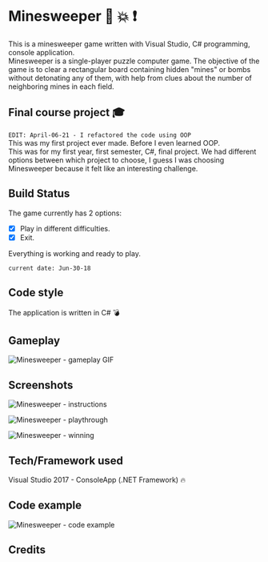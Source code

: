 # Minesweeper :school_satchel: :boom: :exclamation:

This is a minesweeper game written with Visual Studio, C# programming, console application.\
Minesweeper is a single-player puzzle computer game. The objective of the game is to clear a rectangular board containing hidden "mines" or bombs without detonating any of them, with help from clues about the number of neighboring mines in each field.


## Final course project   :mortar_board:
  
` EDIT: April-06-21 - I refactored the code using OOP `  
This was my first project ever made. Before I even learned OOP.\
This was for my first year, first semester, C#, final project. We had different options between which project to choose, I guess I was choosing Minesweeper because it felt like an interesting challenge.


## Build Status

The game currently has 2 options:
- [x] Play in different difficulties.
- [x] Exit.

Everything is working and ready to play.
```
current date: Jun-30-18
```

## Code style

The application is written in C# :bomb:

## Gameplay
![Minesweeper - gameplay GIF](https://user-images.githubusercontent.com/44708223/123645159-c16a5a80-d82e-11eb-899e-bf94b3fd7426.gif)

## Screenshots

![Minesweeper - instructions](https://user-images.githubusercontent.com/44708223/71329243-944b3680-252b-11ea-905b-52e046460163.png)

![Minesweeper - playthrough](https://user-images.githubusercontent.com/44708223/71329244-944b3680-252b-11ea-8e72-14898b0dff46.png)

![Minesweeper - winning](https://user-images.githubusercontent.com/44708223/71329245-944b3680-252b-11ea-82a0-5f0d30d1ae3f.png)


## Tech/Framework used

Visual Studio 2017 - ConsoleApp (.NET Framework) :fire:


## Code example

![Minesweeper - code example](https://user-images.githubusercontent.com/44708223/71329246-944b3680-252b-11ea-9612-7e225dface66.png)


## Credits
